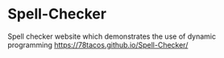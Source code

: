 # Spell-Checker
Spell checker website which demonstrates the use of dynamic programming
https://78tacos.github.io/Spell-Checker/